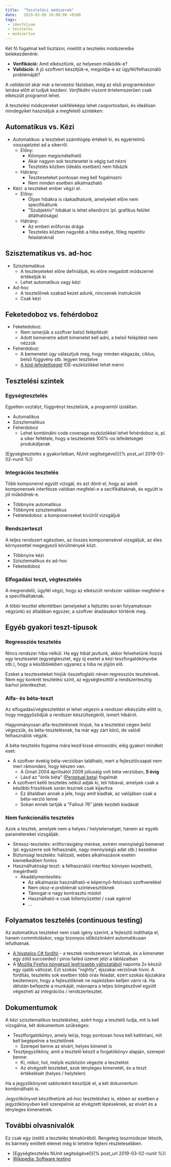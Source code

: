 ```yaml
---
title:  "Tesztelési módszerek"
date:   2019-03-06 10:00:00 +0100
tags:
 - 14evfolyam
 - teszteles
 - modszertan
---
```


Két fő fogalmat kell tisztázni, mielőtt a tesztelés módszereibe belekezdenénk:

* **Verifikáció:** Amit elkészítünk, az helyesen működik-e?
* **Validáció:** A jó szoftvert készítjük-e, megoldja-e az ügyfél/felhasználó problémáját?

A _validációt_ akár már a tervezési fázisban, még az első programkódsor leírása előtt el tudjuk kezdeni. _Verifikálni_ viszont értelemszerűen csak elkészült programot lehet.

A tesztelési módszereket sokféleképp lehet csoportosítani, és ideálisan mindegyiket használjuk a megfelelő szinteken:

## Automatikus vs. Kézi

* Automatikus: a teszteket számítógép értékeli ki, és egyértelmű visszajelzést ad a sikerről.
  * Előny:
    * Könnyen megismételhető
    * Akár nagyon sok tesztesetet is végig tud nézni
    * Tesztelés közben (ideális esetben) nem hibázik
  * Hátrány:
    * Teszteseteket pontosan meg kell fogalmazni
    * Nem minden esetben alkalmazható
* Kézi: a teszteket ember végzi el.
  * Előny:
    * Olyan hibákra is ráakadhatunk, amelyeket előre nem specifikáltunk
    * "Szubjektív" hibákat is lehet ellenőrzni (pl. grafikus felület átláthatósága)
  * Hátrány:
    * Az emberi erőforrás drága
    * Tesztelés közben nagyobb a hiba esélye, főleg repetitív feladatoknál

## Szisztematikus vs. ad-hoc

* Szisztematikus
  * A teszteseteket előre definiáljuk, és előre megadott módszerrel értékeljük ki
  * Lehet automatikus vagy kézi
* Ad-hoc
  * A tesztelőnek szabad kezet adunk, nincsenek instrukciók
  * Csak kézi

## Feketedoboz vs. fehérdoboz

* Feketedoboz:
  * Nem ismerjük a szoftver belső felépítését
  * Adott bemenetre adott kimenetet kell adni, a belső felépítést nem nézzük
* Fehérdoboz:
  * A bemenetet úgy választjuk meg, hogy minden elágazás, ciklus, belső függvény stb. legyen tesztelve
  * [A kód-lefedettséget](https://en.wikipedia.org/wiki/Code_coverage) IDE-eszközökkel lehet mérni

## Tesztelési szintek

### Egységtesztelés

Egyetlen osztályt, függvényt tesztelünk, a programtól izoláltan.

* Automatikus
* Szisztematikus
* Fehérdoboz
  * Lehet kombinálni code coverage eszközökkel lehet fehérdoboz is, pl. a siker feltétele, hogy a tesztesetek 100%-os lefedetséget produkáljanak

[Egységtesztelés a gyakorlatban, NUnit segítségével]({% post_url 2019-03-02-nunit %})

### Integrációs tesztelés

Több komponenst együtt vizsgál, és azt dönti el, hogy az adott komponensek interfésze valóban megfelel-e a secifikáltaknak, és együtt is jól működnek-e.

* Többnyire automatikus
* Többnyire szisztematikus
* Fektetedoboz: a komponenseket kívülről vizsgáljuk

### Rendszerteszt

A teljes rendszert egészben, az összes komponensével vizsgáljuk, az éles környezettel megegyező körülmények közt.

* Többnyire kézi
* Szisztematikus és ad-hoc
* Feketedoboz

### Elfogadási teszt, végtesztelés

A megrendelő, ügyfél végzi, hogy az elkészült rendszer valóban megfelel-e a specifikáltaknak.

A többi teszttel ellentétben (amelyeket a fejlsztés során folyamatosan végzünk) ez általában egyszer, a szoftver átadásakor történik meg.

## Egyéb gyakori teszt-típusok

### Regressziós tesztelés

Nincs rendszer hiba nélkül. Ha egy hibát javítunk, akkor felvehetünk hozzá egy tesztesetet (egységtesztet, egy új esetet a kézi teszforgatókönyvbe stb.), hogy a későbbiekben ugyanez a hiba ne jöjjön elő.

Ezeket a teszteseteket hívjük összefoglaló néven regressziós teszteknek. Nem egy konkrét tesztelési szint, az egységteszttől a rendszertesztig bárhol jelentkezhet.

### Alfa- és béta-teszt

Az elfogadási/végtesztetlést el lehet végezni a rendszer elkészülte előtt is, hogy meggyőződjük a rendszer készültségéről, ismert hibáiról.

Hagyományosan alfa-tesztelésnek hívjuk, ha a tesztelést cégen belül végezzük, és béta-tesztelésnek, ha már egy zárt körű, de valódi felhasználók végzik.

A béta-tesztelés fogalma mára kezd kissé elmosódni, elég gyakori mindkét eset:
* A szoftver évekig béta-verzióban található, mert a fejlesztőcsapat nem meri rámondani, hogy készen van.
  * A Gmail 2004 áprilisától 2009 júliusáig volt béta verzióban, **5 évig**
  * Lásd az "örök béta" ([Perpetual beta](https://en.wikipedia.org/wiki/Perpetual_beta)) fogalmát
* A szoftvert kellő tesztelés nélkül adják ki, teli hibával, amelyek csak a későbbi frissítések során lesznek csak kijavítva
  * Ez általában annak a jele, hogy amit kiadtak, az valójában csak a béta-verzió lenne
  * Sokan ennek tartják a "Fallout 76" játék kezdeti kiadását

### Nem funkcionális tesztelés

Azok a tesztek, amelyek nem a helyes / helytelenséget, hanem az egyéb paramétereket vizsgálják:

* Stressz-tesztelés: erőforrásigény mérése, extrém mennyiségű bemenet (pl. egyszerre sok felhasználó, nagy mennyiségű adat stb.) kezelése
* Biztonsági tesztelés: hálózati, webes alkalmazások esetén kiemelkedően fontos
* Használhatósági teszt: a felhasználói interfész könnyen kezelhető, megérthető
  * Akadálymentesítés:
    * Az alkalmazás használható-e képernyő-felolvasó szoftverekkel
    * Nem okoz-e problémát színtévesztőknek
    * Támogat-e nagy kontrasztú módot
    * Használható-e csak billentyűzettel / csak egérrel
    * ...

## Folyamatos tesztelés (continuous testing)

Az automatikus teszteket nem csak igény szerint, a fejlesztő indíthatja el, hanem commitoláskor, vagy bizonyos időközönként automatikusan lefuthatnak.

* [A hivatalos C# fordító](https://github.com/dotnet/roslyn) - a tesztek rendszeresen lefutnak, és a kimenetet egy zöld succeeded / piros failed üzenet jelzi a táblázatban
* A [Mozilla Firefox böngésző legfrissebb változatából](https://www.mozilla.org/en-US/firefox/channel/desktop/#nightly) naponta 2x készül egy újabb változat. Ezt szokás "nightly", éjszakai verziónak hívni. A fordítás, tesztelés sok esetben több órás feladat, ezért szokás éjszakára beütemezni, hogy a fejlesztőknek ne napközben kelljen várni rá. Ha délután befejezte a munkáját, másnapra a teljes böngészővel együtt végezheti az integrációs / rendszertesztet.

## Dokumentumok

A kézi szisztematikus teszteléshez, azért hogy a tesztelő tudja, mit is kell vizsgálnia, két dokumentum szükséges:

* Tesztforgatókönyv, amely leírja, hogy pontosan hova kell kattintani, mit kell begépelnie a tesztelőnek
  * Szerepel benne az elvárt, helyes kimenet is
* Tesztjegyzőköny, amit a tesztelő készít a forgatókönyv alapján, szerepel benne:
  * Ki, mikor, hol, melyik eszközön végezte a tesztelést
  * Az elvégzett teszteket, azok tényleges kimenetét, és a teszt értékelését (helyes / helytelen)

Ha a jegyzőkönyvet sablonként készítjük el, a két dokumentum kombinálható is.

Jegyzőkönyvet készíthetünk ad-hoc teszteléshez is, ebben az esetben a jegyzőkönyvben kell szerepelnie az elvégzett lépéseknek, az elvárt és a tényleges kimenetnek.

## További olvasnivalók

Ez csak egy ízelítő a tesztelés témaköréből. Rengeteg teszmódszer létezik, és bármely említett elemet még ki lehetne fejteni részletesebben.

* [Egységtesztelés NUnit segítségével]({% post_url 2019-03-02-nunit %})
* [Wikipedia: Software testing](https://en.wikipedia.org/wiki/Software_testing)
